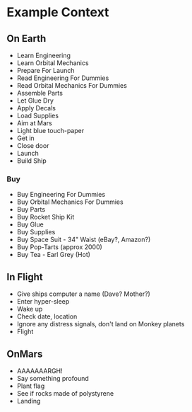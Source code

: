 # Example Context

## On Earth

- Learn Engineering
- Learn Orbital Mechanics
- Prepare For Launch
- Read Engineering For Dummies
- Read Orbital Mechanics For Dummies
- Assemble Parts
- Let Glue Dry
- Apply Decals
- Load Supplies
- Aim at Mars
- Light blue touch-paper
- Get in
- Close door
- Launch
- Build Ship

### Buy

- Buy Engineering For Dummies
- Buy Orbital Mechanics For Dummies
- Buy Parts
- Buy Rocket Ship Kit
- Buy Glue
- Buy Supplies
- Buy Space Suit - 34" Waist (eBay?, Amazon?)
- Buy Pop-Tarts (approx 2000)
- Buy Tea - Earl Grey (Hot)

## In Flight

- Give ships computer a name (Dave? Mother?)
- Enter hyper-sleep
- Wake up
- Check date, location
- Ignore any distress signals, don't land on Monkey planets
- Flight

## OnMars

- AAAAAAARGH!
- Say something profound
- Plant flag
- See if rocks made of polystyrene
- Landing


